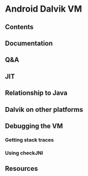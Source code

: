 # Android Dalvik VM
## Contents
## Documentation
## Q&A
## JIT
## Relationship to Java
## Dalvik on other platforms
## Debugging the VM
### Getting stack traces
### Using checkJNI
## Resources
